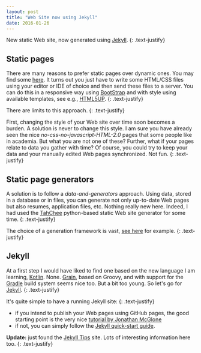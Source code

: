 ```yaml
---
layout: post
title: "Web Site now using Jekyll"
date: 2016-01-26
---
```


New static Web site, now generated using [Jekyll](http://jekyllrb.com/).
{: .text-justify}

## Static pages

There are many reasons to prefer static pages over dynamic ones.
You may find some [here](http://nilclass.com/courses/what-is-a-static-website/#1).
It turns out you just have to write some HTML/CSS files using your editor or IDE of choice and then send these files to a server.
You can do this in a responsive way using [BootStrap](http://getbootstrap.com/) and with style using available templates,
see e.g., [HTML5UP](http://html5up.net/).
{: .text-justify}

There are limits to this approach.
{: .text-justify}

First, changing the style of your Web site over time soon becomes a burden. A solution is never to change this style.
I am sure you have already seen the nice _no-css-no-javascript-HTML-2.0_ pages that some people like in academia.
But what you are not one of these?
Further, what if your pages relate to data you gather with time?
Of course, you could try to keep your data and your manually edited Web pages synchronized. Not fun.
{: .text-justify}

## Static page generators

A solution is to follow a _data-and-generators_ approach.
Using data, stored in a database or in files, you can generate not only up-to-date Web pages but also resumes, application files, etc.
Nothing really new here.
Indeed, I had used the [TahChee](https://github.com/sebastien/tahchee) python-based static Web site generator for some time.
{: .text-justify}

The choice of a generation framework is vast, [see here](https://www.staticgen.com/) for example. 
{: .text-justify}

## Jekyll

At a first step I would have liked to find one based on the new language I am learning, [Kotlin](https://kotlinlang.org/).
None.
[Grain](http://sysgears.com/grain/), based on Groovy, and with support for the [Gradle](http://gradle.org/) build system seems nice too.
But a bit too young.
So let's go for [Jekyll](http://jekyllrb.com/).
{: .text-justify}

It's quite simple to have a running Jekyll site:
{: .text-justify}

- if you intend to publish your Web pages using GitHub pages, the good starting point is the very nice [tutorial by Jonathan McGlone](http://jmcglone.com/guides/github-pages/)
- if not, you can simply follow the [Jekyll quick-start guide](http://jekyllrb.com/docs/quickstart/).

**Update:** just found the [Jekyll Tips](http://jekyll.tips/) site.
Lots of interesting information here too.
{: .text-justify}
